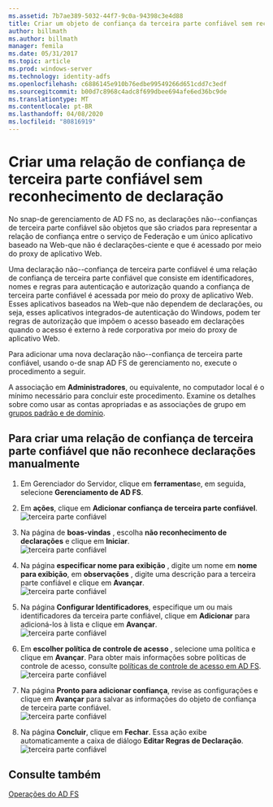 ```yaml
---
ms.assetid: 7b7ae389-5032-44f7-9c0a-94398c3e4d88
title: Criar um objeto de confiança da terceira parte confiável sem reconhecimento de declarações
author: billmath
ms.author: billmath
manager: femila
ms.date: 05/31/2017
ms.topic: article
ms.prod: windows-server
ms.technology: identity-adfs
ms.openlocfilehash: c6886145e910b76edbe99549266d651cdd7c3edf
ms.sourcegitcommit: b00d7c8968c4adc8f699dbee694afe6ed36bc9de
ms.translationtype: MT
ms.contentlocale: pt-BR
ms.lasthandoff: 04/08/2020
ms.locfileid: "80816919"
---
```

# <a name="create-a-non-claims-aware-relying-party-trust"></a>Criar uma relação de confiança de terceira parte confiável sem reconhecimento de declaração


No snap\-de gerenciamento de AD FS no, as declarações não\-\-confianças de terceira parte confiável são objetos que são criados para representar a relação de confiança entre o serviço de Federação e um único aplicativo baseado na Web\-que não é declarações\-ciente e que é acessado por meio do proxy de aplicativo Web.  
  
Uma declaração não\-\-confiança de terceira parte confiável é uma relação de confiança de terceira parte confiável que consiste em identificadores, nomes e regras para autenticação e autorização quando a confiança de terceira parte confiável é acessada por meio do proxy de aplicativo Web. Esses aplicativos baseados na Web\-que não dependem de declarações, ou seja, esses aplicativos integrados\-de autenticação do Windows, podem ter regras de autorização que impõem o acesso baseado em declarações quando o acesso é externo à rede corporativa por meio do proxy de aplicativo Web.  
  
Para adicionar uma nova declaração não\-\-confiança de terceira parte confiável, usando o\-de snap AD FS de gerenciamento no, execute o procedimento a seguir.  
  
A associação em **Administradores**, ou equivalente, no computador local é o mínimo necessário para concluir este procedimento.  Examine os detalhes sobre como usar as contas apropriadas e as associações de grupo em [grupos padrão e de domínio](https://go.microsoft.com/fwlink/?LinkId=83477).   
  
## <a name="to-create-a-non-claims-aware-relying-party-trust-manually"></a>Para criar uma relação de confiança de terceira parte confiável que não reconhece declarações manualmente 
1. Em Gerenciador do Servidor, clique em **ferramentas**e, em seguida, selecione **Gerenciamento de AD FS**.  
  
2.  Em **ações**, clique em **Adicionar confiança de terceira parte confiável**.  
![terceira parte confiável](media/Create-a-Relying-Party-Trust/addtrust1.PNG)   

3.  Na página de **boas-vindas** , escolha **não reconhecimento de declarações** e clique em **Iniciar**.  
![terceira parte confiável](media/Create-a-Non-Claims-Aware-Relying-Party-Trust/addnon1.PNG) 
  
4.  Na página **especificar nome para exibição** , digite um nome em **nome para exibição**, em **observações** , digite uma descrição para a terceira parte confiável e clique em **Avançar**.  
![terceira parte confiável](media/Create-a-Non-Claims-Aware-Relying-Party-Trust/addnon2.PNG)

5. Na página **Configurar Identificadores**, especifique um ou mais identificadores da terceira parte confiável, clique em **Adicionar** para adicioná-los à lista e clique em **Avançar**.  
![terceira parte confiável](media/Create-a-Non-Claims-Aware-Relying-Party-Trust/addnon3.PNG)

6.  Em **escolher política de controle de acesso** , selecione uma política e clique em **Avançar**.  Para obter mais informações sobre políticas de controle de acesso, consulte [políticas de controle de acesso em AD FS](Access-Control-Policies-in-AD-FS.md). 
![terceira parte confiável](media/Create-a-Non-Claims-Aware-Relying-Party-Trust/addnon4.PNG)

7. Na página **Pronto para adicionar confiança**, revise as configurações e clique em **Avançar** para salvar as informações do objeto de confiança de terceira parte confiável.  
   ![terceira parte confiável](media/Create-a-Non-Claims-Aware-Relying-Party-Trust/addnon5.PNG) 

8. Na página **Concluir**, clique em **Fechar**. Essa ação exibe automaticamente a caixa de diálogo **Editar Regras de Declaração**.  
![terceira parte confiável](media/Create-a-Non-Claims-Aware-Relying-Party-Trust/addnon6.PNG)  
  
## <a name="see-also"></a>Consulte também  
[Operações do AD FS](../../ad-fs/AD-FS-2016-Operations.md) 
